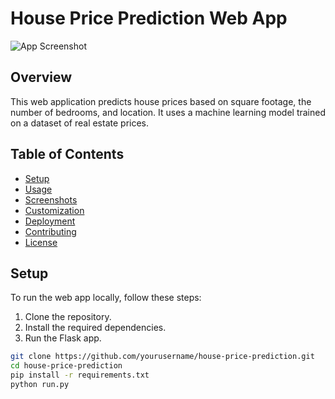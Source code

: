 # House Price Prediction Web App

![App Screenshot](/images/app_screenshot.png)

## Overview

This web application predicts house prices based on square footage, the number of bedrooms, and location. It uses a machine learning model trained on a dataset of real estate prices.

## Table of Contents

- [Setup](#setup)
- [Usage](#usage)
- [Screenshots](#screenshots)
- [Customization](#customization)
- [Deployment](#deployment)
- [Contributing](#contributing)
- [License](#license)

## Setup

To run the web app locally, follow these steps:

1. Clone the repository.
2. Install the required dependencies.
3. Run the Flask app.

```bash
git clone https://github.com/yourusername/house-price-prediction.git
cd house-price-prediction
pip install -r requirements.txt
python run.py
